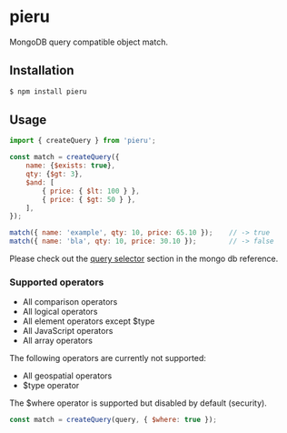 # pieru

MongoDB query compatible object match.

## Installation

```bash
$ npm install pieru
```

## Usage

```Javascript
import { createQuery } from 'pieru';

const match = createQuery({
    name: {$exists: true},
    qty: {$gt: 3},
    $and: [
        { price: { $lt: 100 } },
        { price: { $gt: 50 } },
    ],
});

match({ name: 'example', qty: 10, price: 65.10 });    // -> true
match({ name: 'bla', qty: 10, price: 30.10 });        // -> false
```

Please check out the [query selector](http://docs.mongodb.org/manual/reference/operators/#query-selectors) section
in the mongo db reference.

### Supported operators

- All comparison operators
- All logical operators
- All element operators except $type
- All JavaScript operators
- All array operators

The following operators are currently not supported:

- All geospatial operators
- $type operator

The $where operator is supported but disabled by default (security).

```Javascript
const match = createQuery(query, { $where: true });
```

